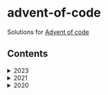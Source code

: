 # advent-of-code
Solutions for [Advent of code](https://adventofcode.com/)

## Contents

<details>
<summary>2023</summary>
<p>

| Day | Problem | Solution |
| --- | --- | --- |
| 1 | [link](https://adventofcode.com/2023/day/1) | [link](2023/day1) |
| 2 | [link](https://adventofcode.com/2023/day/2) | [link](2023/day2) |


</p>
</details>

<details>
<summary>2021</summary>
<p>

| Day | Problem | Solution |
| --- | --- | --- |
| 1 | [link](https://adventofcode.com/2021/day/1) | [link](2021/day1) |
| 2 | [link](https://adventofcode.com/2021/day/2) | [link](2021/day2) |
| 3 | [link](https://adventofcode.com/2021/day/3) | [link](2021/day3) |
| 4 | [link](https://adventofcode.com/2021/day/4) | [link](2021/day4) |
| 5 | [link](https://adventofcode.com/2021/day/5) | [link](2021/day5) |
| 6 | [link](https://adventofcode.com/2021/day/6) | [link](2021/day6) |
| 7 | [link](https://adventofcode.com/2021/day/7) | [link](2021/day7) |
| 8 | [link](https://adventofcode.com/2021/day/8) | [link](2021/day8) |
| 9 | [link](https://adventofcode.com/2021/day/9) | [link](2021/day9) |


</p>
</details>

<details>
<summary>2020</summary>
<p>

| Day | Problem | Solution |
| --- | --- | --- |
| 1 | [link](https://adventofcode.com/2020/day/1) | [link](2020/day1) |
| 2 | [link](https://adventofcode.com/2020/day/2) | [link](2020/day2) |
| 3 | [link](https://adventofcode.com/2020/day/3) | [link](2020/day3) |
| 4 | [link](https://adventofcode.com/2020/day/4) | [link](2020/day4) |
| 5 | [link](https://adventofcode.com/2020/day/5) | [link](2020/day5) |
| 6 | [link](https://adventofcode.com/2020/day/6) | [link](2020/day6) |
| 7 | [link](https://adventofcode.com/2020/day/7) | [link](2020/day7) |
| 8 | [link](https://adventofcode.com/2020/day/8) | [link](2020/day8) |
| 9 | [link](https://adventofcode.com/2020/day/9) | [link](2020/day9) |
| 10 | [link](https://adventofcode.com/2020/day/10) | [link](2020/day10) |
| 11 | [link](https://adventofcode.com/2020/day/11) | [link](2020/day11) |
| 12 | [link](https://adventofcode.com/2020/day/12) | [link](2020/day12) |
| 13 | [link](https://adventofcode.com/2020/day/13) | [link](2020/day13) |


</p>
</details>

